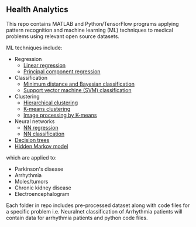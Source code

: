 ## Health Analytics

This repo contains MATLAB and Python/TensorFlow programs applying pattern recognition
and machine learning (ML) techniques to medical problems using relevant open source datasets.

ML techniques include:
- Regression
  + [Linear regression](/Regression%20model%20(Parkinson's%20patients))
  + [Principal component regression](/Principal%20Component%20analysis)
- Classification
  + [Minimum distance and Bayesian classification](/Minimum%20Distance%20and%20Bayesian%20classification%20(Arrythmia%20patients))
  + [Support vector machine (SVM) classification](/SVM%20Classification%20(Arrhythmia%20patients))
- Clustering
  + [Hierarchical clustering](/Hierarchical%20clustering)
  + [K-means clustering](/K-Means%20clustering%20(Arrythmia%20patients))
  + [Image processing by K-means](/Image%20Processing%20of%20Moles)
- Neural networks
  + [NN regression](/Neural%20Network%20regression%20(Parkinson's))
  + [NN classification](/Neural%20Network%20classification%20(Arrythmia))
- [Decision trees](/Hierarchical%20clustering)
- [Hidden Markov model](/Vowel%20Recognition%20(Hidden%20Markov%20Model))

which are applied to:
- Parkinson's disease
- Arrhythmia
- Moles/tumors
- Chronic kidney disease
- Electroencephalogram

Each folder in repo includes pre-processed dataset along with code files for a specific 
problem i.e. Neuralnet classification of Arrhythmia patients will contain data for
arrhythmia patients and python code files.
